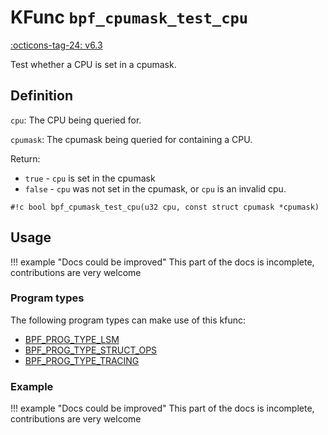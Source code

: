 # KFunc `bpf_cpumask_test_cpu`

<!-- [FEATURE_TAG](bpf_cpumask_test_cpu) -->
[:octicons-tag-24: v6.3](https://github.com/torvalds/linux/commit/516f4d3397c9e90f4da04f59986c856016269aa1)
<!-- [/FEATURE_TAG] -->

Test whether a CPU is set in a cpumask.

## Definition

`cpu`: The CPU being queried for.

`cpumask`: The cpumask being queried for containing a CPU.

Return:
* `true`  - `cpu` is set in the cpumask
* `false` - `cpu` was not set in the cpumask, or `cpu` is an invalid cpu.


<!-- [KFUNC_DEF] -->
`#!c bool bpf_cpumask_test_cpu(u32 cpu, const struct cpumask *cpumask)`
<!-- [/KFUNC_DEF] -->

## Usage

!!! example "Docs could be improved"
    This part of the docs is incomplete, contributions are very welcome

### Program types

The following program types can make use of this kfunc:

<!-- [KFUNC_PROG_REF] -->
- [BPF_PROG_TYPE_LSM](../../program-types/BPF_PROG_TYPE_LSM.md)
- [BPF_PROG_TYPE_STRUCT_OPS](../../program-types/BPF_PROG_TYPE_STRUCT_OPS.md)
- [BPF_PROG_TYPE_TRACING](../../program-types/BPF_PROG_TYPE_TRACING.md)
<!-- [/KFUNC_PROG_REF] -->

### Example

!!! example "Docs could be improved"
    This part of the docs is incomplete, contributions are very welcome

